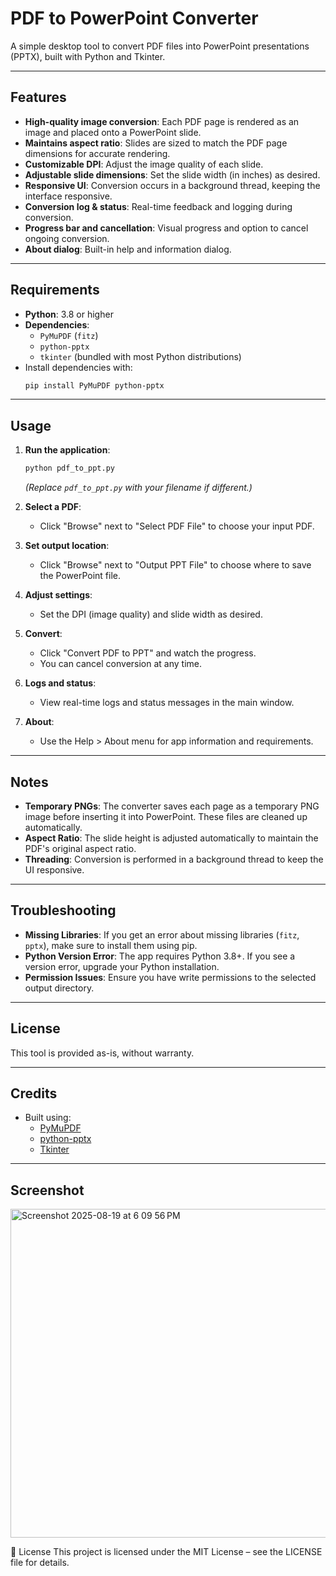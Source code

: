 # PDF to PowerPoint Converter

A simple desktop tool to convert PDF files into PowerPoint presentations (PPTX), built with Python and Tkinter.

---

## Features

- **High-quality image conversion**: Each PDF page is rendered as an image and placed onto a PowerPoint slide.
- **Maintains aspect ratio**: Slides are sized to match the PDF page dimensions for accurate rendering.
- **Customizable DPI**: Adjust the image quality of each slide.
- **Adjustable slide dimensions**: Set the slide width (in inches) as desired.
- **Responsive UI**: Conversion occurs in a background thread, keeping the interface responsive.
- **Conversion log & status**: Real-time feedback and logging during conversion.
- **Progress bar and cancellation**: Visual progress and option to cancel ongoing conversion.
- **About dialog**: Built-in help and information dialog.

---

## Requirements

- **Python**: 3.8 or higher
- **Dependencies**:
  - `PyMuPDF` (`fitz`)
  - `python-pptx`
  - `tkinter` (bundled with most Python distributions)
- Install dependencies with:
  ```bash
  pip install PyMuPDF python-pptx
  ```

---

## Usage

1. **Run the application**:
   ```bash
   python pdf_to_ppt.py
   ```
   *(Replace `pdf_to_ppt.py` with your filename if different.)*

2. **Select a PDF**:
   - Click "Browse" next to "Select PDF File" to choose your input PDF.

3. **Set output location**:
   - Click "Browse" next to "Output PPT File" to choose where to save the PowerPoint file.

4. **Adjust settings**:
   - Set the DPI (image quality) and slide width as desired.

5. **Convert**:
   - Click "Convert PDF to PPT" and watch the progress.
   - You can cancel conversion at any time.

6. **Logs and status**:
   - View real-time logs and status messages in the main window.

7. **About**:
   - Use the Help > About menu for app information and requirements.

---

## Notes

- **Temporary PNGs**: The converter saves each page as a temporary PNG image before inserting it into PowerPoint. These files are cleaned up automatically.
- **Aspect Ratio**: The slide height is adjusted automatically to maintain the PDF's original aspect ratio.
- **Threading**: Conversion is performed in a background thread to keep the UI responsive.

---

## Troubleshooting

- **Missing Libraries**: If you get an error about missing libraries (`fitz`, `pptx`), make sure to install them using pip.
- **Python Version Error**: The app requires Python 3.8+. If you see a version error, upgrade your Python installation.
- **Permission Issues**: Ensure you have write permissions to the selected output directory.

---

## License

This tool is provided as-is, without warranty.

---

## Credits

- Built using:
  - [PyMuPDF](https://github.com/pymupdf/PyMuPDF)
  - [python-pptx](https://github.com/scanny/python-pptx)
  - [Tkinter](https://docs.python.org/3/library/tkinter.html)

---

## Screenshot
<img width="609" height="526" alt="Screenshot 2025-08-19 at 6 09 56 PM" src="https://github.com/user-attachments/assets/12823a96-8b52-4297-b41f-0c87e5cfb7d5" />



📜 License This project is licensed under the MIT License – see the LICENSE file for details.

